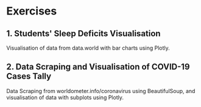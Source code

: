 # Exercises
## 1. Students' Sleep Deficits Visualisation

Visualisation of data from data.world with bar charts using Plotly.

## 2. Data Scraping and Visualisation of COVID-19 Cases Tally

Data Scraping from worldometer.info/coronavirus using BeautifulSoup, and visualisation of data with subplots using Plotly.

